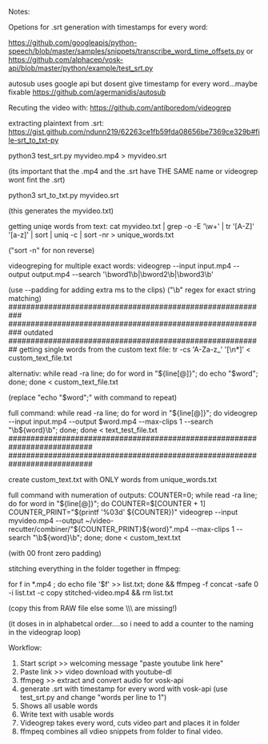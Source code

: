 Notes:

Opetions for .srt generation with timestamps for every word:

https://github.com/googleapis/python-speech/blob/master/samples/snippets/transcribe_word_time_offsets.py
or
https://github.com/alphacep/vosk-api/blob/master/python/example/test_srt.py

autosub uses google api but dosent give timestamp for every word...maybe fixable
https://github.com/agermanidis/autosub

Recuting the video with:
https://github.com/antiboredom/videogrep

extracting plaintext from .srt:
https://gist.github.com/ndunn219/62263ce1fb59fda08656be7369ce329b#file-srt_to_txt-py


python3 test_srt.py  myvideo.mp4 > myvideo.srt

(its important that the .mp4 and the .srt have THE SAME name or videogrep wont fint the .srt)

python3 srt_to_txt.py myvideo.srt

(this generates the myvideo.txt)

getting uniqe words from text:
cat myvideo.txt | grep -o -E '\w+' | tr '[A-Z]' '[a-z]' | sort | uniq -c | sort -nr  > unique_words.txt

("sort -n" for non reverse)

videogreping for multiple exact words:
videogrep --input input.mp4 --output output.mp4 --search '\bword1\b|\bword2\b|\bword3\b' 

(use --padding for adding extra ms to the clips)
("\b" regex for exact string matching)
###########################################################
###########################################################
outdated
##########################################################
getting single words from the custom text file:
tr -cs 'A-Za-z_' '[\n*]' < custom_text_file.txt

alternativ:
while read -ra line; 
do
    for word in "${line[@]}";
    do
        echo "$word";
    done;
done < custom_text_file.txt

(replace "echo "$word";" with command to repeat)

full command:
while read -ra line; do for word in "${line[@]}"; do videogrep --input input.mp4 --output $word.mp4 --max-clips 1 --search "\b${word}\b"; done; done < text_test_file.txt
###########################################################################
###########################################################################

create custom_text.txt with ONLY words from unique_words.txt


full command with numeration of outputs:
COUNTER=0; while read -ra line; do for word in "${line[@]}";
do COUNTER=$[COUNTER + 1] COUNTER_PRINT="$(printf '%03d' ${COUNTER})"
videogrep --input myvideo.mp4 --output  ~/video-recutter/combiner/"${COUNTER_PRINT}${word}".mp4 --max-clips 1 --search "\b${word}\b";
 done;
 done < custom_text.txt

(with 00 front zero padding)

stitching everything in the folder together in ffmpeg:

for f in *.mp4 ; do echo file \'$f\' >> list.txt; done && ffmpeg -f concat -safe 0 -i list.txt -c copy stitched-video.mp4 && rm list.txt

(copy this from RAW file else some \\\\\ are missing!)


(it doses in in alphabetcal order....so i need to add a counter to the naming in the videograp loop)

Workflow:

1. Start script >> welcoming message "paste youtube link here"
2. Paste link >> video download with youtube-dl
3. ffmpeg >> extract and convert audio for vosk-api
4. generate .srt with timestamp for every word with vosk-api (use test_srt.py and change "words per line to 1")
5. Shows all usable words
6. Write text with usable words
7. Videogrep takes every word, cuts video part and places it in folder
8. ffmpeq combines all vdieo snippets from folder to final video.
